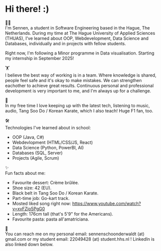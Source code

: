 # Hi there! :)

👨‍💻 <br>
I'm Sennen, a student in Software Engineering based in the Hague, The Netherlands. During my time at The Hague University of Applied Sciences (THUAS), I've learned about OOP, Webdevelopment, Data Science and Databases, individually and in projects with fellow students. 

Right now, I'm following a Minor programme in Data visualisation. Starting my internship in September 2025!
<br>

🏋 <br>
I believe the best way of working is in a team. Where knowledge is shared, people feel safe and it's okay to make mistakes. We can strengthen eachother to achieve great results. Continuous personal and professional development is very important to me, and I'm always up for a challenge. 
<br>

🎯 <br>
In my free time I love keeping up with the latest tech, listening to music, audio, Tang Soo Do / Korean Karate, which I also teach! Huge F1 fan, too. 
<br>

🛠️ <br>
Technologies I've learned about in school:
  - OOP (Java, C#)
  - Webdevlopment (HTML/CSS/JS, React)
  - Data Science (Python, PowerBI, AI)
  - Databases (SQL, Server)
  - Projects (Agile, Scrum)

✨<br>
Fun facts about me:
  - Favourite dessert: Crème brûlée.
  - Shoe size: 42 (EU).
  - Black belt in Tang Soo Do / Korean Karate.
  - Part-time job: Go-kart track.
  - Mosted liked song right now: https://www.youtube.com/watch?v=xvFZjo5PgG0
  - Length: 176cm tall (that's 5'9" for the Americans).
  - Favourite pasta: pasta all'amatriciana.

📩 <br>
You can reach me on my personal email: sennenschoonderwaldt (at) gmail.com or my student email: 22049428 (at) student.hhs.nl ! LinkedIn is also linked down below. 
<br>


<!--
**imsennen/imsennen** is a ✨ _special_ ✨ repository because its `README.md` (this file) appears on your GitHub profile.

Here are some ideas to get you started:

- 🔭 I’m currently working on ...
- 🌱 I’m currently learning ...
- 👯 I’m looking to collaborate on ...
- 🤔 I’m looking for help with ...
- 💬 Ask me about ...
- 📫 How to reach me: ...
- 😄 Pronouns: ...
- ⚡ Fun fact: ...
-->
